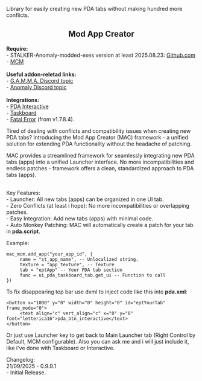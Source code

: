 Library for easily creating new PDA tabs without making hundred more conflicts.

<center>
<h2>Mod App Creator</h2>
</center>
<p><strong>Require:</strong><br />- STALKER-Anomaly-modded-exes version at least 2025.08.23: <a href="https://github.com/themrdemonized/xray-monolith">Github.com</a><br />- <a href="https://www.moddb.com/mods/stalker-anomaly/addons/anomaly-mod-configuration-menu">MCM</a><br /><br /><strong>Useful addon-reletad links:</strong><br />- <a href="https://discord.com/channels/912320241713958912/1419250864807219280">G.A.M.M.A. Discord topic</a><br />- <a href="https://discord.com/channels/456765861953536020/1419250183019036732">Anomaly Discord topic</a><br /><br /><strong>Integrations:</strong><br />- <a href="https://www.moddb.com/mods/stalker-anomaly/addons/3d-interactive-pda-18-release">PDA Interactive</a><br />- <a href="https://www.moddb.com/mods/stalker-anomaly/addons/itheons-pda-taskboard">Taskboard</a><br />- <a href="https://www.moddb.com/mods/stalker-anomaly/addons/fatal-error-by-ncenka">Fatal Error</a> (from v1.7.8.4).</p>
<p>Tired of dealing with conflicts and compatibility issues when creating new PDA tabs? Introducing the Mod App Creator (MAC) framework - a unified solution for extending PDA functionality without the headache of patching.</p>
<p>MAC provides a streamlined framework for seamlessly integrating new PDA tabs (apps) into a unified Launcher interface. No more incompatibilities and endless patches - framework offers a clean, standardized approach to PDA tabs (apps).<br /><br /><img src="https://media.moddb.com/images/members/5/4252/4251450/profile/2025-09-2.png" alt="" /></p>
<p>Key Features:<br />- Launcher: All new tabs (apps) can be organized in one UI tab.<br />- Zero Conflicts (at least i hope): No more incompatibilities or overlapping patches.<br />- Easy Integration: Add new tabs (apps) with minimal code.<br />- Auto Monkey Patching: MAC will automatically create a patch for your tab in <strong>pda.script</strong>.</p>
<p>Example:</p>
<pre><code>mac_mcm.add_app("your_app_id", {
     name = "st_app_name", -- Unlocalized string.
     texture = "app_texture", -- Texture
     tab = "eptApp" -- Your PDA tab section
     func = ui_pda_taskboard_tab.get_ui -- Function to call
})</code></pre>
<p>To fix disappearing top bar use dxml to inject code like this into <strong>pda.xml</strong>:</p>
<pre><code>&lt;button x="1000" y="0" width="0" height="0" id="eptYourTab" frame_mode="0"&gt;
     &lt;text align="c" vert_align="c" x="0" y="0" font="letterica16"&gt;pda_btn_interactive&lt;/text&gt;
&lt;/button&gt;</code></pre>
<p>Or just use Launcher key to get back to Main Launcher tab (Right Control by Default, MCM configurable). Also you can ask me and i will just include it, like i've done with Taskboard or Interactive.</p>
<p>Changelog:<br />21/09/2025 - 0.9.9.1<br />- Initial Release.</p>
